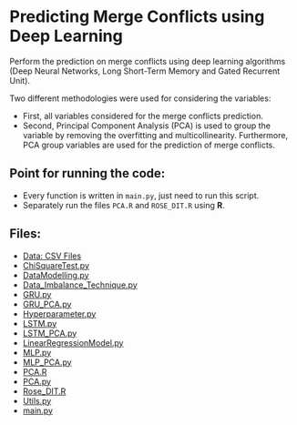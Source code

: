 # Predicting Merge Conflicts using Deep Learning

Perform the prediction on merge conflicts using deep learning algorithms (Deep Neural Networks, Long Short-Term Memory and Gated Recurrent Unit). 

Two different methodologies were used for considering the variables:

* First, all variables considered for the merge conflicts prediction.
* Second, Principal Component Analysis (PCA) is used to group the variable by removing the overfitting and multicollinearity. Furthermore, PCA group variables are used for the prediction of merge conflicts.

## Point for running the code:
* Every function is written in `main.py`, just need to run this script.
* Separately run the files `PCA.R` and `ROSE_DIT.R` using **R**. 


## Files:

- [Data: CSV Files](https://github.com/OwaisAfsar/Predicting-Merge-Conflicts/tree/main/CSVFiles)
- [ChiSquareTest.py](https://github.com/OwaisAfsar/Predicting-Merge-Conflicts/blob/main/ChiSquareTest.py)
- [DataModelling.py](https://github.com/OwaisAfsar/Predicting-Merge-Conflicts/blob/main/DataModelling.py)
- [Data_Imbalance_Technique.py](https://github.com/OwaisAfsar/Predicting-Merge-Conflicts/blob/main/Data_Imbalance_Technique.py)
- [GRU.py](https://github.com/OwaisAfsar/Predicting-Merge-Conflicts/blob/main/GRU.py)
- [GRU_PCA.py](https://github.com/OwaisAfsar/Predicting-Merge-Conflicts/blob/main/GRU_PCA.py)
- [Hyperparameter.py](https://github.com/OwaisAfsar/Predicting-Merge-Conflicts/blob/main/Hyperparameter.py)
- [LSTM.py](https://github.com/OwaisAfsar/Predicting-Merge-Conflicts/blob/main/LSTM.py)
- [LSTM_PCA.py](https://github.com/OwaisAfsar/Predicting-Merge-Conflicts/blob/main/LSTM_PCA.py)
- [LinearRegressionModel.py](https://github.com/OwaisAfsar/Predicting-Merge-Conflicts/blob/main/LinearRegressionModel.py)
- [MLP.py](https://github.com/OwaisAfsar/Predicting-Merge-Conflicts/blob/main/MLP.py)
- [MLP_PCA.py](https://github.com/OwaisAfsar/Predicting-Merge-Conflicts/blob/main/MLP_PCA.py)
- [PCA.R](https://github.com/OwaisAfsar/Predicting-Merge-Conflicts/blob/main/PCA.R)
- [PCA.py](https://github.com/OwaisAfsar/Predicting-Merge-Conflicts/blob/main/PCA.py)
- [Rose_DIT.R](https://github.com/OwaisAfsar/Predicting-Merge-Conflicts/blob/main/Rose_DIT.R)
- [Utils.py](https://github.com/OwaisAfsar/Predicting-Merge-Conflicts/blob/main/Utils.py)
- [main.py](https://github.com/OwaisAfsar/Predicting-Merge-Conflicts/blob/main/main.py)
